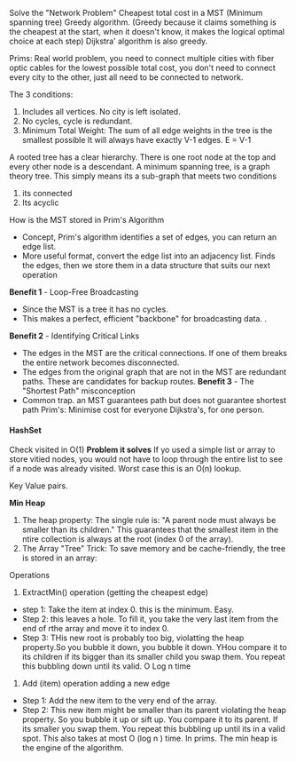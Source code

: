 Solve the "Network Problem"
Cheapest total cost in a MST (Minimum spanning tree)
Greedy algorithm. (Greedy because it claims something is the cheapest at the start, when it doesn't know, it makes the logical optimal choice at each step)
Dijkstra' algorithm is also greedy.


Prims:
Real world problem, you need to connect multiple cities with fiber optic cables for the lowest possible total cost, you don't need to connect every city to the other, just all need to be connected to network.

The 3 conditions:
1. Includes all vertices. No city is left isolated.
2. No cycles, cycle is redundant.
3. Minimum Total Weight: The sum of all edge weights in the tree is the smallest possible
It will always have exactly V-1 edges. E = V-1

A rooted tree has a clear hierarchy. There is one root node at the top and every other node is a descendant.
A minimum spanning tree, is a graph theory tree. This simply means its a sub-graph that meets two conditions
1. its connected
2. Its acyclic

How is the MST stored in Prim's Algorithm
- Concept, Prim's algorithm identifies a set of edges, you can return an edge list.
- More useful format, convert the edge list into an adjacency list.
Finds the edges, then we store them in a data structure that suits our next operation

 **Benefit 1** - Loop-Free Broadcasting
 - Since the MST is a tree it has no cycles.
 - This makes a perfect, efficient "backbone" for broadcasting data. .

**Benefit 2** - Identifying Critical Links
- The edges in the MST are the critical connections. If one of them breaks the entire network becomes disconnected.
- The edges from the original graph that are not in the MST are redundant paths. These are candidates for backup routes.
**Benefit 3** - The "Shortest Path" misconception
- Common trap. an MST guarantees path but does not guarantee shortest path
Prim's: Minimise cost for everyone
Dijkstra's, for one person.


#### HashSet
Check visited in O(1)
**Problem it solves**
If yo used a simple list or array to store vitied nodes, you would not have to loop through the entire list to see if a node was already visited. Worst case this is an O(n) lookup.

Key Value pairs. 

**Min Heap**
1. The heap property: The single rule is: "A parent node must always be smaller than its children." This guarantees that the smallest item in the ntire collection is always at the root (index 0 of the array). 
2. The Array "Tree" Trick: To save memory and be cache-friendly, the tree is stored in an array:

Operations
1. ExtractMin() operation (getting the cheapest edge)
- step 1: Take the item at index 0. this is the minimum. Easy.
- Step 2: this leaves a hole. To fill it, you take the very last item from the end of rthe array and move it to index 0.
- Step 3: THis new root is probably too big, violatting the heap property.So you bubble it down, you bubble it down. YHou compare it to its children if its bigger than its smaller child you swap them. You repeat this bubbling down until its valid.
O Log n time
1. Add (item) operation adding a new edge
- Step 1: Add the new item to the very end of the array.
- Step 2: This new item might be smaller than its parent violating the heap property. So you bubble it up or sift up. You compare it to its parent. If its smaller you swap them. You repeat this bubbling up until its in a valid spot. This also takes at most O (log n ) time.
In prims. The min heap is the engine of the algorithm. 
